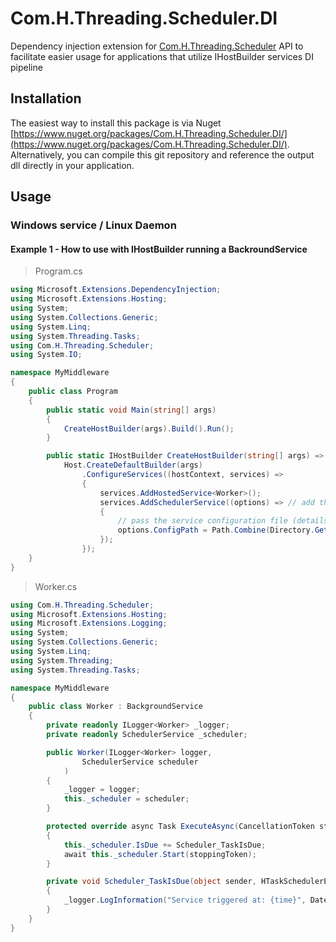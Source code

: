 # Com.H.Threading.Scheduler.DI
Dependency injection extension for [Com.H.Threading.Scheduler](https://github.com/H7O/Com.H.Threading.Scheduler) API to facilitate easier usage for applications that utilize IHostBuilder services DI pipeline

## Installation
The easiest way to install this package is via Nuget [https://www.nuget.org/packages/Com.H.Threading.Scheduler.DI/](https://www.nuget.org/packages/Com.H.Threading.Scheduler.DI/).
Alternatively, you can compile this git repository and reference the output dll directly in your application.

## Usage
### Windows service / Linux Daemon
#### Example 1 - How to use with IHostBuilder running a BackroundService

> Program.cs
```c#
using Microsoft.Extensions.DependencyInjection;
using Microsoft.Extensions.Hosting;
using System;
using System.Collections.Generic;
using System.Linq;
using System.Threading.Tasks;
using Com.H.Threading.Scheduler;
using System.IO;

namespace MyMiddleware
{
    public class Program
    {
        public static void Main(string[] args)
        {
            CreateHostBuilder(args).Build().Run();
        }

        public static IHostBuilder CreateHostBuilder(string[] args) =>
            Host.CreateDefaultBuilder(args)
                .ConfigureServices((hostContext, services) =>
                {
                    services.AddHostedService<Worker>();
                    services.AddSchedulerService((options) => // add the scheduler to services DI pipeline
                    {
                        // pass the service configuration file (details on this can be found under https://github.com/H7O/Com.H.Threading.Scheduler project
                        options.ConfigPath = Path.Combine(Directory.GetCurrentDirectory(), "tasks.xml");
                    });
                });
    }
}

```
> Worker.cs
```c#
using Com.H.Threading.Scheduler;
using Microsoft.Extensions.Hosting;
using Microsoft.Extensions.Logging;
using System;
using System.Collections.Generic;
using System.Linq;
using System.Threading;
using System.Threading.Tasks;

namespace MyMiddleware
{
    public class Worker : BackgroundService
    {
        private readonly ILogger<Worker> _logger;
        private readonly SchedulerService _scheduler;

        public Worker(ILogger<Worker> logger,
                SchedulerService scheduler
            )
        {
            _logger = logger;
            this._scheduler = scheduler;
        }

        protected override async Task ExecuteAsync(CancellationToken stoppingToken)
        {
            this._scheduler.IsDue += Scheduler_TaskIsDue;
            await this._scheduler.Start(stoppingToken);
        }

        private void Scheduler_TaskIsDue(object sender, HTaskSchedulerEventArgs e)
        {
            _logger.LogInformation("Service triggered at: {time}", DateTimeOffset.Now);
        }
    }
}

```
